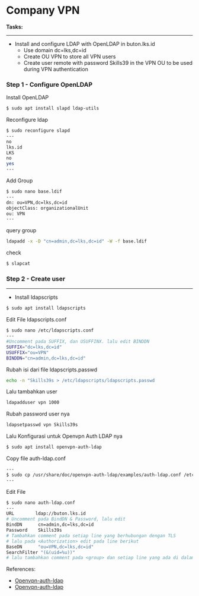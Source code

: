 # Company VPN

**Tasks:**

---

- Install and configure LDAP with OpenLDAP in buton.lks.id
  - Use domain dc=lks,dc=id
  - Create OU VPN to store all VPN users
  - Create user remote with password Skills39 in the VPN OU to be used during VPN authentication

### Step 1 - Configure OpenLDAP

Install OpenLDAP

```bash
$ sudo apt install slapd ldap-utils
```

Reconfigure ldap

```bash
$ sudo reconfigure slapd
---
no
lks.id
LKS
no
yes
---
```

Add Group

```bash
$ sudo nano base.ldif
---
dn: ou=VPN,dc=lks,dc=id
objectClass: organizationalUnit
ou: VPN
---
```

query group

```bash
ldapadd -x -D "cn=admin,dc=lks,dc=id" -W -f base.ldif
```

check

```bash
$ slapcat
```

### Step 2 - Create user

---
- Install ldapscripts
```bash
$ sudo apt install ldapscripts
```
Edit File ldapscripts.conf
```bash
$ sudo nano /etc/ldapscripts.conf
---
#Uncomment pada SUFFIX, dan USUFFINX. lalu edit BINDDN
SUFFIX="dc=lks,dc=id"
USUFFIX="ou=VPN"
BINDDN="cn=admin,dc=lks,dc=id"
```
Rubah isi dari file ldapscripts.passwd
```bash
echo -n "Skills39s > /etc/ldapscripts/ldapscripts.passwd
```
Lalu tambahkan user
```bash
ldapadduser vpn 1000
```
Rubah password user nya
```bash
ldapsetpasswd vpn Skills39s
```
Lalu Konfigurasi untuk Openvpn Auth LDAP nya
```bash
$ sudo apt install openvpn-auth-ldap
```
Copy file auth-ldap.conf
```bash
---
$ sudo cp /usr/share/doc/openvpn-auth-ldap/examples/auth-ldap.conf /etc/openvpn/
---
```
Edit File
```bash
$ sudo nano auth-ldap.conf
---
URL        ldap://buton.lks.id
# Uncomment pada BindDN & Password, lalu edit
BindDN      cn=admin,dc=lks,dc=id
Password    Skills39s
# Tambahkan comment pada setiap line yang berhubungan dengan TLS
# lalu pada <Authorization> edit pada line berikut
BaseDN      "ou=VPN,dc=lks,dc=id"
SearchFilter "(&(uid=%u))"
# lalu tambahkan comment pada <group> dan setiap line yang ada di dalamnya
```
References:
- [Openvpn-auth-ldap](https://medium.com/@hiranadikari993/openvpn-active-directory-authentication-726f3bac3546)
- [Openvpn-auth-ldap](https://nciptandani.blogspot.com/2019/02/konfigurasi-itnsa-openvpn-auth-ldap.html)
